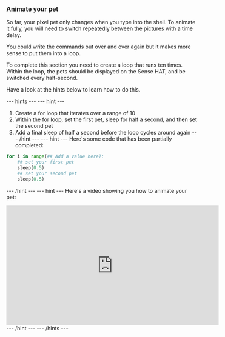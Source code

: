 ### Animate your pet

So far, your pixel pet only changes when you type into the shell. To animate it fully, you will need to switch repeatedly between the pictures with a time delay.

You could write the commands out over and over again but it makes more sense to put them into a loop.

To complete this section you need to create a loop that runs ten times. Within the loop, the pets should be displayed on the Sense HAT, and be switched every half-second.

Have a look at the hints below to learn how to do this.

--- hints --- --- hint ---
1. Create a for loop that iterates over a range of 10
2. Within the for loop, set the first pet, sleep for half a second, and then set the second pet
3. Add a final sleep of half a second before the loop cycles around again
--- /hint --- --- hint ---
Here's some code that has been partially completed:

```python
for i in range(## Add a value here):
	## set your first pet
	sleep(0.5)
	## set your second pet
	sleep(0.5)
```

--- /hint --- --- hint ---
Here's a video showing you how to animate your pet:
<iframe width="560" height="315" src="https://www.youtube.com/embed/hdupFogp8D0&rel=0" frameborder="0" allowfullscreen></iframe>
--- /hint --- --- /hints ---
